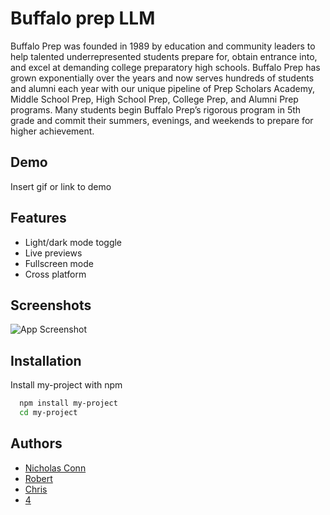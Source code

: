 
# Buffalo prep LLM

Buffalo Prep was founded in 1989 by education and community leaders to help talented underrepresented students prepare for, obtain entrance into, and excel at demanding college preparatory high schools. Buffalo Prep has grown exponentially over the years and now serves hundreds of students and alumni each year with our unique pipeline of Prep Scholars Academy, Middle School Prep, High School Prep, College Prep, and Alumni Prep programs. Many students begin Buffalo Prep’s rigorous program in 5th grade and commit their summers, evenings, and weekends to prepare for higher achievement.


## Demo

Insert gif or link to demo


## Features

- Light/dark mode toggle
- Live previews
- Fullscreen mode
- Cross platform


## Screenshots

![App Screenshot](https://via.placeholder.com/468x300?text=App+Screenshot+Here)


## Installation

Install my-project with npm

```bash
  npm install my-project
  cd my-project
```
    
## Authors

- [Nicholas Conn](https://www.github.com/NC1107)
- [Robert](https://github.com/bob122001/)
- [Chris](https://www.github.com/cg545)
- [4](https://www.github.com/)


